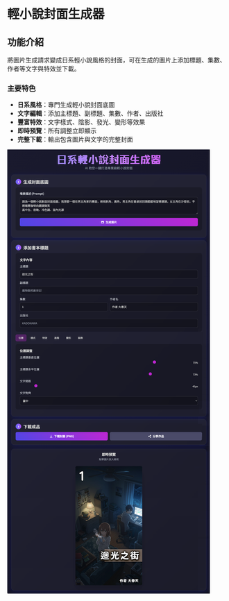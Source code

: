 # 輕小說封面生成器

## 功能介紹

將圖片生成請求變成日系輕小說風格的封面，可在生成的圖片上添加標題、集數、作者等文字與特效並下載。

### 主要特色
- **日系風格**：專門生成輕小說封面底圖
- **文字編輯**：添加主標題、副標題、集數、作者、出版社
- **豐富特效**：文字樣式、陰影、發光、變形等效果
- **即時預覽**：所有調整立即顯示
- **完整下載**：輸出包含圖片與文字的完整封面

![預覽圖](./preview.png)